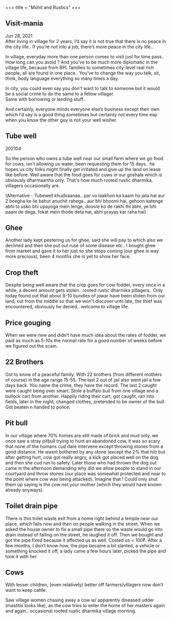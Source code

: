+++
title = "Mohit and Rustics"
+++

## Visit-mania
Jun 28, 2021  
After living in village for 2 years, I’d say it is not true that there is no peace in the city life.. If you’re not into a job, there’s more peace in the city life.. 

In village, everyday more than one person comes to visit just for time pass.. How long can you avoid ? And you’ve to be much more diplomatic in the village life, because from BPL families to sometimes city-level real rich people, all are found in one place.. You’ve to change the way you talk, sit, think, body language everything so many times a day.

In city, you could even say you don’t want to talk to someone but it would be a social crime to do the same to a fellow villager.  
Same with borrowing or lending stuff..

And certainly, everyone minds everyone else’s business except their own which I’d say is a good thing sometimes but certainly not every time esp when you know the other guy is not your well wisher.


## Tube well
202104

So the person who owns a tube well near our small farm where we go food for cows, isn't allowing us water, been requesting them for 15 days.. he hopes us city folks might finally get irritated and give up the land on lease like before. Well aware that the food goes for cows in our goshala which is obviously dharmaartha only. That's how much rooted rustic dharmika, villagers occasionally are. 

(Alternative - Tubewell khudvaanaa.. par vo laakhon ka kaam ho jata hai aur 2 beegha ke lie bahut anuchit rahega.. aur bhi bhoomi hai, gehoon katenge abhi to usko bhi upayoga mein lenge, doosre ko de rakhi thi abhi, ye bhi paani de dega, fokat mein thode deta hai, abhi prayas kar raha hai)

## Ghee
Another lady kept pestering us for ghee, said she will pay to which also we declined and then she put out ruse of some disease etc.. I bought ghee from market and gave it to her just so she stops coming (our ghee is way more precious), been 4 months she is yet to show her face.

## Crop theft
Despite being well aware that the crop goes for cow fodder, every once in a while, a decent amount gets stolen.. rooted rustic dharmika pillagers.. Only today found out that about 8-10 bundles of jowar have been stolen from our land, cut from the middle so that we won't discover until late, the thief was encountered, obviously he denied.. welcome to village life.

## Price gouging
When we were new and didn’t have much idea about the rates of fodder, we paid as much as 5-10x the normal rate for a good number of weeks before we figured out the scam.

## 22 Brothers
Got to know of a peaceful family. With 22 brothers (from different mothers of course) in the age range 15-55. The last 2 out of jail also went jail a few days back. You name the crime, they have the record. The last 2 caught were caught being over smart. Stole a buffalo bull from one village and a bullock cart from another. Happily riding their cart, got caught, ran into fields, later in the night, changed clothes, pretended to be owner of the bull. Got beaten n handed to police.

## Pit bull
In our village where 70% homes are still made of brick and mud only, we once saw a stray pitbull trying to hunt an abandoned cow, it was so scary that none of the humans cud dare intervene except throwing stones from a good distance. He wasnt bothered by any stone (except the 2% that hit) but after getting hurt, cow got really angry, a kick got placed well on the dog and then she cud run to safety. Later those who had thrown the dog out came in the afternoon demanding why did we allow people to stand in our courtyard and throw stones (our place was somewhat protected and near to the point where cow was being attacked). Imagine that ! Could only shut them up saying is the cow not your mother (which they would have known already anyways).

## Toilet drain pipe
There is this toilet waste exit from a home right behind a temple near our place, which falls now and then on people walking in the street. When we asked the house owner to fix a small pipe there so the waste would go into drain instead of falling on the street, he laughed it off. Then we bought and got the pipe fixed because it affected us as well. Costed us < 100₹. After a few months, I don’t know how, the pipe became a bit slanted, a vehicle or something knocked it off, a lady came a few hours later, picked the pipe and took it with her.

## Cows
With lesser children, (even relatively) better off farmers/villagers now don’t want to keep cattle.

Saw village women chasing away a cow w/ apparently diseased udder (mastitis looks like), as the cow tries to enter the home of her masters again and again.. occasional rooted rustic dharmika village morning.